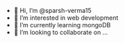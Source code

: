 - 👋 Hi, I’m @sparsh-verma15
- 👀 I’m interested in web development
- 🌱 I’m currently learning mongoDB
- 💞️ I’m looking to collaborate on ...


<!---
sparsh-verma15/sparsh-verma15 is a ✨ special ✨ repository because its `README.md` (this file) appears on your GitHub profile.
You can click the Preview link to take a look at your changes.
--->
